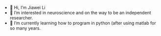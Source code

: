 - 👋 Hi, I’m Jiawei Li
- 👀 I’m interested in neuroscience and on the way to be an independent researcher.
- 🌱 I’m currently learning how to program in python (after using matlab for so many years.


<!---
jiawei-liiiii/jiawei-liiiii is a ✨ special ✨ repository because its `README.md` (this file) appears on your GitHub profile.
You can click the Preview link to take a look at your changes.
--->
